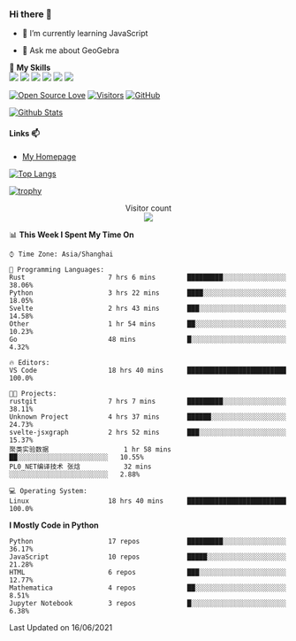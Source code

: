 ### Hi there 👋

<!--
**wuyudi/wuyudi** is a ✨ _special_ ✨ repository because its `README.md` (this file) appears on your GitHub profile.

Here are some ideas to get you started:

- 🔭 I’m currently working on ...
- 👯 I’m looking to collaborate on ...
- 🤔 I’m looking for help with ...

- 📫 How to reach me: ...
- 😄 Pronouns: ...
- ⚡ Fun fact: ...
-->

- 🌱 I’m currently learning JavaScript

- 💬 Ask me about GeoGebra

🌟 **My Skills**  
![](https://img.shields.io/badge/-Svelte-3e74a2?style=flat-square&logo=Svelte&logoColor=fff)
![](https://img.shields.io/badge/-TypeScript-3e74a2?style=flat-square&logo=TypeScript&logoColor=fff)
![](https://img.shields.io/badge/-JavaScript-3e74a2?style=flat-square&logo=JavaScript&logoColor=fff)
![](https://img.shields.io/badge/-Python-3e74a2?style=flat-square&logo=Python&logoColor=fff)
![](https://img.shields.io/badge/-Mathematica-3e74a2?style=flat-square&logo=Wolfram&logoColor=fff)
![](https://img.shields.io/badge/-C%2B%2B-3e74a2?style=flat-square&logo=C%2B%2B&logoColor=fff)

[![Open Source Love](https://badges.frapsoft.com/os/v1/open-source.svg?v=103)](https://github.com/wuyudi/)
[![Visitors](https://visitor-badge.glitch.me/badge?page_id=wuyudi.wuyudi)](https://github.com/wuyudi/)
[![GitHub](https://img.shields.io/github/followers/wuyudi.svg?lable=GitHub&style=social)](https://github.com/wuyudi/)

[![Github Stats](https://github-readme-stats.vercel.app/api?username=wuyudi&show_icons=true)](https://github.com/wuyudi/)

#### Links 📫

* [My Homepage](https://wuyudi.github.io/blog/)

[![Top Langs](https://github-readme-stats.vercel.app/api/top-langs/?username=wuyudi&hide=HTML,jupyter%20notebook&layout=compact)](https://github.com/wuyudi/github-readme-stats)

[![trophy](https://github-profile-trophy.vercel.app/?username=wuyudi&theme=onedark)](https://github.com/ryo-ma/github-profile-trophy)

<p align="center"> 
  Visitor count<br>
  <img src="https://profile-counter.glitch.me/wuyudi/count.svg" />
</p>

<!--START_SECTION:waka-->
📊 **This Week I Spent My Time On** 

```text
⌚︎ Time Zone: Asia/Shanghai

💬 Programming Languages: 
Rust                     7 hrs 6 mins        █████████░░░░░░░░░░░░░░░░   38.06% 
Python                   3 hrs 22 mins       ████░░░░░░░░░░░░░░░░░░░░░   18.05% 
Svelte                   2 hrs 43 mins       ███░░░░░░░░░░░░░░░░░░░░░░   14.58% 
Other                    1 hr 54 mins        ██░░░░░░░░░░░░░░░░░░░░░░░   10.23% 
Go                       48 mins             █░░░░░░░░░░░░░░░░░░░░░░░░   4.32%

🔥 Editors: 
VS Code                  18 hrs 40 mins      █████████████████████████   100.0%

🐱‍💻 Projects: 
rustgit                  7 hrs 7 mins        █████████░░░░░░░░░░░░░░░░   38.11% 
Unknown Project          4 hrs 37 mins       ██████░░░░░░░░░░░░░░░░░░░   24.73% 
svelte-jsxgraph          2 hrs 52 mins       ███░░░░░░░░░░░░░░░░░░░░░░   15.37% 
聚类实验数据                   1 hr 58 mins        ██░░░░░░░░░░░░░░░░░░░░░░░   10.55% 
PL0_NET编译技术 张焓           32 mins             ░░░░░░░░░░░░░░░░░░░░░░░░░   2.88%

💻 Operating System: 
Linux                    18 hrs 40 mins      █████████████████████████   100.0%

```

**I Mostly Code in Python** 

```text
Python                   17 repos            █████████░░░░░░░░░░░░░░░░   36.17% 
JavaScript               10 repos            █████░░░░░░░░░░░░░░░░░░░░   21.28% 
HTML                     6 repos             ███░░░░░░░░░░░░░░░░░░░░░░   12.77% 
Mathematica              4 repos             ██░░░░░░░░░░░░░░░░░░░░░░░   8.51% 
Jupyter Notebook         3 repos             █░░░░░░░░░░░░░░░░░░░░░░░░   6.38%

```



 Last Updated on 16/06/2021
<!--END_SECTION:waka-->
